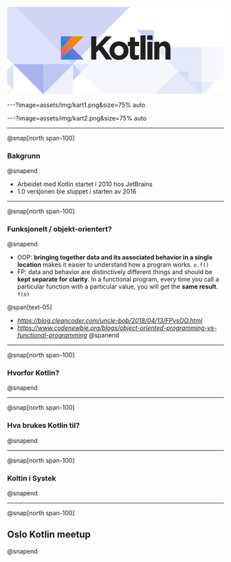 ![](assets/img/kotlin-logo.png)

---?image=assets/img/kart1.png&size=75% auto

---?image=assets/img/kart2.png&size=75% auto

---
@snap[north span-100]
### Bakgrunn
@snapend

* Arbeidet med Kotlin startet i 2010 hos JetBrains
* 1.0 versjonen ble sluppet i starten av 2016


---
@snap[north span-100]
### Funksjonelt / objekt-orientert?
@snapend

* OOP: **bringing together data and its associated behavior in a single location**  makes it easier to understand how a program works. `o.f()`
* FP: data and behavior are distinctively different things and should be **kept separate for clarity**. In a functional program, every time you call a particular function with a particular value, you will get the **same result**. `f(o)`

@span[text-05]
* *https://blog.cleancoder.com/uncle-bob/2018/04/13/FPvsOO.html*
* *https://www.codenewbie.org/blogs/object-oriented-programming-vs-functional-programming*
@spanend

---
@snap[north span-100]
### Hvorfor Kotlin?
@snapend

---
@snap[north span-100]
### Hva brukes Kotlin til?
@snapend

---
@snap[north span-100]
### Koltin i Systek
@snapend

---
@snap[north span-100]
## Oslo Kotlin meetup
@snapend
